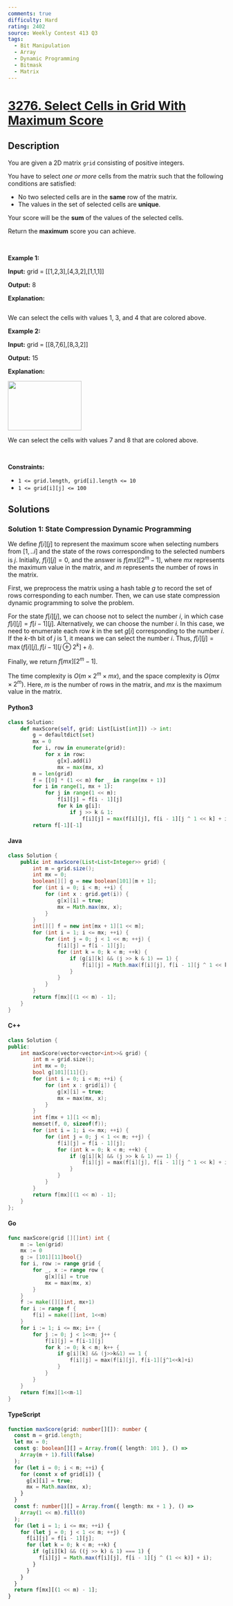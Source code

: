 ```yaml
---
comments: true
difficulty: Hard
rating: 2402
source: Weekly Contest 413 Q3
tags:
  - Bit Manipulation
  - Array
  - Dynamic Programming
  - Bitmask
  - Matrix
---
```


<!-- problem:start -->

# [3276. Select Cells in Grid With Maximum Score](https://leetcode.com/problems/select-cells-in-grid-with-maximum-score)

## Description

<!-- description:start -->

<p>You are given a 2D matrix <code>grid</code> consisting of positive integers.</p>

<p>You have to select <em>one or more</em> cells from the matrix such that the following conditions are satisfied:</p>

<ul>
	<li>No two selected cells are in the <strong>same</strong> row of the matrix.</li>
	<li>The values in the set of selected cells are <strong>unique</strong>.</li>
</ul>

<p>Your score will be the <strong>sum</strong> of the values of the selected cells.</p>

<p>Return the <strong>maximum</strong> score you can achieve.</p>

<p>&nbsp;</p>
<p><strong class="example">Example 1:</strong></p>

<div class="example-block">
<p><strong>Input:</strong> <span class="example-io">grid = [[1,2,3],[4,3,2],[1,1,1]]</span></p>

<p><strong>Output:</strong> <span class="example-io">8</span></p>

<p><strong>Explanation:</strong></p>

<p><img alt="" src="https://fastly.jsdelivr.net/gh/doocs/leetcode@main/solution/3200-3299/3276.Select%20Cells%20in%20Grid%20With%20Maximum%20Score/images/grid1drawio.png" /></p>

<p>We can select the cells with values 1, 3, and 4 that are colored above.</p>
</div>

<p><strong class="example">Example 2:</strong></p>

<div class="example-block">
<p><strong>Input:</strong> <span class="example-io">grid = [[8,7,6],[8,3,2]]</span></p>

<p><strong>Output:</strong> <span class="example-io">15</span></p>

<p><strong>Explanation:</strong></p>

<p><img alt="" src="https://fastly.jsdelivr.net/gh/doocs/leetcode@main/solution/3200-3299/3276.Select%20Cells%20in%20Grid%20With%20Maximum%20Score/images/grid8_8drawio.png" style="width: 170px; height: 114px;" /></p>

<p>We can select the cells with values 7 and 8 that are colored above.</p>
</div>

<p>&nbsp;</p>
<p><strong>Constraints:</strong></p>

<ul>
	<li><code>1 &lt;= grid.length, grid[i].length &lt;= 10</code></li>
	<li><code>1 &lt;= grid[i][j] &lt;= 100</code></li>
</ul>

<!-- description:end -->

## Solutions

<!-- solution:start -->

### Solution 1: State Compression Dynamic Programming

We define $f[i][j]$ to represent the maximum score when selecting numbers from $[1,..i]$ and the state of the rows corresponding to the selected numbers is $j$. Initially, $f[i][j] = 0$, and the answer is $f[\textit{mx}][2^m - 1]$, where $\textit{mx}$ represents the maximum value in the matrix, and $m$ represents the number of rows in the matrix.

First, we preprocess the matrix using a hash table $g$ to record the set of rows corresponding to each number. Then, we can use state compression dynamic programming to solve the problem.

For the state $f[i][j]$, we can choose not to select the number $i$, in which case $f[i][j] = f[i-1][j]$. Alternatively, we can choose the number $i$. In this case, we need to enumerate each row $k$ in the set $g[i]$ corresponding to the number $i$. If the $k$-th bit of $j$ is $1$, it means we can select the number $i$. Thus, $f[i][j] = \max(f[i][j], f[i-1][j \oplus 2^k] + i)$.

Finally, we return $f[\textit{mx}][2^m - 1]$.

The time complexity is $O(m \times 2^m \times \textit{mx})$, and the space complexity is $O(\textit{mx} \times 2^m)$. Here, $m$ is the number of rows in the matrix, and $\textit{mx}$ is the maximum value in the matrix.

<!-- tabs:start -->

#### Python3

```python
class Solution:
    def maxScore(self, grid: List[List[int]]) -> int:
        g = defaultdict(set)
        mx = 0
        for i, row in enumerate(grid):
            for x in row:
                g[x].add(i)
                mx = max(mx, x)
        m = len(grid)
        f = [[0] * (1 << m) for _ in range(mx + 1)]
        for i in range(1, mx + 1):
            for j in range(1 << m):
                f[i][j] = f[i - 1][j]
                for k in g[i]:
                    if j >> k & 1:
                        f[i][j] = max(f[i][j], f[i - 1][j ^ 1 << k] + i)
        return f[-1][-1]
```

#### Java

```java
class Solution {
    public int maxScore(List<List<Integer>> grid) {
        int m = grid.size();
        int mx = 0;
        boolean[][] g = new boolean[101][m + 1];
        for (int i = 0; i < m; ++i) {
            for (int x : grid.get(i)) {
                g[x][i] = true;
                mx = Math.max(mx, x);
            }
        }
        int[][] f = new int[mx + 1][1 << m];
        for (int i = 1; i <= mx; ++i) {
            for (int j = 0; j < 1 << m; ++j) {
                f[i][j] = f[i - 1][j];
                for (int k = 0; k < m; ++k) {
                    if (g[i][k] && (j >> k & 1) == 1) {
                        f[i][j] = Math.max(f[i][j], f[i - 1][j ^ 1 << k] + i);
                    }
                }
            }
        }
        return f[mx][(1 << m) - 1];
    }
}
```

#### C++

```cpp
class Solution {
public:
    int maxScore(vector<vector<int>>& grid) {
        int m = grid.size();
        int mx = 0;
        bool g[101][11]{};
        for (int i = 0; i < m; ++i) {
            for (int x : grid[i]) {
                g[x][i] = true;
                mx = max(mx, x);
            }
        }
        int f[mx + 1][1 << m];
        memset(f, 0, sizeof(f));
        for (int i = 1; i <= mx; ++i) {
            for (int j = 0; j < 1 << m; ++j) {
                f[i][j] = f[i - 1][j];
                for (int k = 0; k < m; ++k) {
                    if (g[i][k] && (j >> k & 1) == 1) {
                        f[i][j] = max(f[i][j], f[i - 1][j ^ 1 << k] + i);
                    }
                }
            }
        }
        return f[mx][(1 << m) - 1];
    }
};
```

#### Go

```go
func maxScore(grid [][]int) int {
	m := len(grid)
	mx := 0
	g := [101][11]bool{}
	for i, row := range grid {
		for _, x := range row {
			g[x][i] = true
			mx = max(mx, x)
		}
	}
	f := make([][]int, mx+1)
	for i := range f {
		f[i] = make([]int, 1<<m)
	}
	for i := 1; i <= mx; i++ {
		for j := 0; j < 1<<m; j++ {
			f[i][j] = f[i-1][j]
			for k := 0; k < m; k++ {
				if g[i][k] && (j>>k&1) == 1 {
					f[i][j] = max(f[i][j], f[i-1][j^1<<k]+i)
				}
			}
		}
	}
	return f[mx][1<<m-1]
}
```

#### TypeScript

```ts
function maxScore(grid: number[][]): number {
  const m = grid.length;
  let mx = 0;
  const g: boolean[][] = Array.from({ length: 101 }, () =>
    Array(m + 1).fill(false)
  );
  for (let i = 0; i < m; ++i) {
    for (const x of grid[i]) {
      g[x][i] = true;
      mx = Math.max(mx, x);
    }
  }
  const f: number[][] = Array.from({ length: mx + 1 }, () =>
    Array(1 << m).fill(0)
  );
  for (let i = 1; i <= mx; ++i) {
    for (let j = 0; j < 1 << m; ++j) {
      f[i][j] = f[i - 1][j];
      for (let k = 0; k < m; ++k) {
        if (g[i][k] && ((j >> k) & 1) === 1) {
          f[i][j] = Math.max(f[i][j], f[i - 1][j ^ (1 << k)] + i);
        }
      }
    }
  }
  return f[mx][(1 << m) - 1];
}
```

<!-- tabs:end -->

<!-- solution:end -->

<!-- problem:end -->
